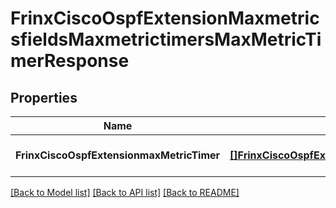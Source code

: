 # FrinxCiscoOspfExtensionMaxmetricsfieldsMaxmetrictimersMaxMetricTimerResponse

## Properties
Name | Type | Description | Notes
------------ | ------------- | ------------- | -------------
**FrinxCiscoOspfExtensionmaxMetricTimer** | [**[]FrinxCiscoOspfExtensionMaxmetricsfieldsMaxmetrictimersMaxMetricTimer**](frinx.cisco.ospf.extension.maxmetricsfields.maxmetrictimers.MaxMetricTimer.md) |  | [optional] [default to null]

[[Back to Model list]](../README.md#documentation-for-models) [[Back to API list]](../README.md#documentation-for-api-endpoints) [[Back to README]](../README.md)


